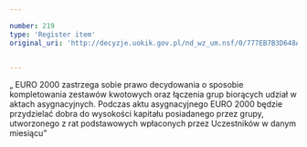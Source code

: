 ```yaml
---

number: 219
type: 'Register item'
original_uri: 'http://decyzje.uokik.gov.pl/nd_wz_um.nsf/0/777EB7B3D648A484C12572DD00329487?OpenDocument'


---
```


„ EURO 2000 zastrzega sobie prawo decydowania o sposobie kompletowania zestawów kwotowych oraz łączenia grup biorących udział w aktach asygnacyjnych. Podczas aktu asygnacyjnego EURO 2000 będzie przydzielać dobra do wysokości kapitału posiadanego przez grupy, utworzonego z rat podstawowych wpłaconych przez Uczestników w danym miesiącu”
